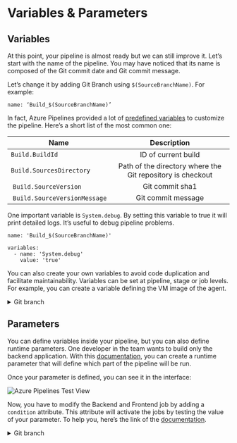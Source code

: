 # Variables & Parameters

## Variables

At this point, your pipeline is almost ready but we can still improve it. Let’s start with the name of the pipeline. You may have noticed that its name is composed of the Git commit date and Git commit message.

Let’s change it by adding Git Branch using `$(SourceBranchName)`. For example:

```
name: ‘Build_$(SourceBranchName)’
``` 

In fact, Azure Pipelines provided a lot of [predefined variables](https://docs.microsoft.com/en-us/azure/devops/pipelines/build/variables?view=azure-devops&tabs=yaml#build-variables) to customize the pipeline. Here’s a short list of the most common one:

| Name        | Description     |
| ------------- |:-------------:|
| `Build.BuildId`      | ID of current build |
| `Build.SourcesDirectory` | Path of the directory where the Git repository is checkout |
| `Build.SourceVersion` | Git commit sha1 |
| `Build.SourceVersionMessage` | Git commit message |

One important variable is `System.debug`. By setting this variable to true it will print detailed logs. It’s useful to debug pipeline problems. 

```
name: 'Build_$(SourceBranchName)'

variables:
  - name: 'System.debug'
    value: 'true'
``` 

You can also create your own variables to avoid code duplication and facilitate maintainability. Variables can be set at pipeline, stage or job levels. For example, you can create a variable defining the VM image of the agent.

<details>
<summary>Git branch</summary>

`pipeline-variables`

</details>

## Parameters

You can define variables inside your pipeline, but you can also define runtime parameters. One developer in the team wants to build only the backend application. With this [documentation](https://docs.microsoft.com/en-us/azure/devops/pipelines/process/runtime-parameters?view=azure-devops&tabs=script), you can create a runtime parameter that will define which part of the pipeline will be run.

Once your parameter is defined, you can see it in the interface:

![Azure Pipelines Test View](2020-04-19_10-30.png)

Now, you have to modify the Backend and Frontend job by adding a `condition` attribute. This attribute will activate the jobs by testing the value of your parameter. To help you, here’s the link of the [documentation](https://docs.microsoft.com/en-us/azure/devops/pipelines/process/conditions?view=azure-devops&tabs=yaml).

<details>
<summary>Git branch</summary>

`pipeline-parameter`

</details>
